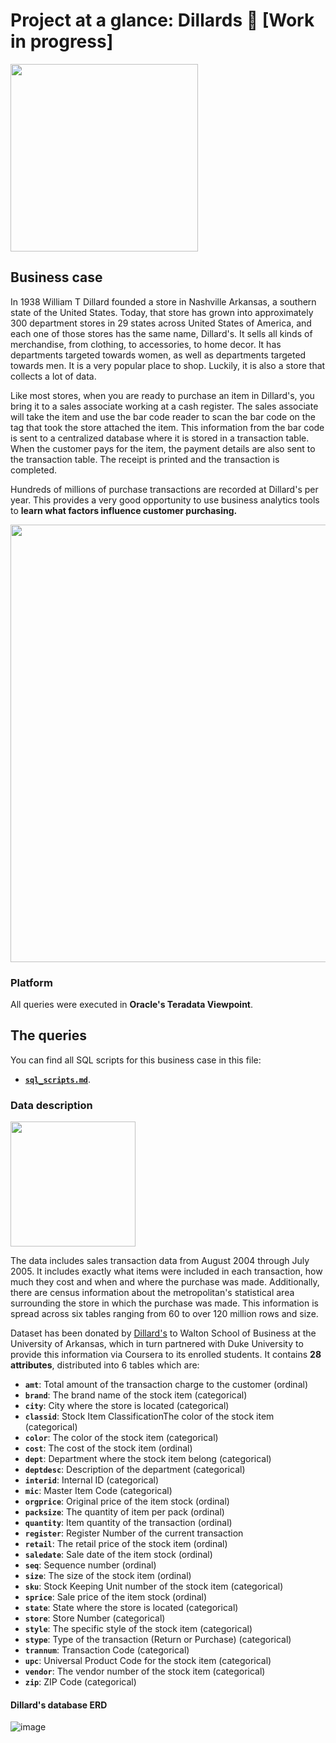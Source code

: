 # Project at a glance: Dillards 👔 [Work in progress]

<img src="https://image.freepik.com/vector-gratis/tienda-ropa-ninos-ropa-infantil-estilo-adolescente-prendas-moda-nina-bolsas-compra-comprador-boutique-moda-infantil-ilustracion-metafora-concepto-aislado-vector_335657-1330.jpg" width="300">

## Business case

In 1938 William T Dillard founded a store in Nashville Arkansas, a southern state of the United States. Today, that store has grown into approximately 300 department stores in 29 states across United States of America, and each one of those stores has the same name, Dillard's. It sells all kinds of merchandise, from clothing, to accessories, to home decor. It has departments targeted towards women, as well as departments targeted towards men. It is a very popular place to shop. Luckily, it is also a store that collects a lot of data.

Like most stores, when you are ready to purchase an item in Dillard's, you bring it to a sales associate working at a cash register. The sales associate will take the item and use the bar code reader to scan the bar code on the tag that took the store attached the item. This information from the bar code is sent to a centralized database where it is stored in a transaction table. When the customer pays for the item, the payment details are also sent to the transaction table. The receipt is printed and the transaction is completed.

Hundreds of millions of purchase transactions are recorded at Dillard's per year. This provides a very good opportunity to use business analytics tools to **learn what factors influence customer purchasing.**

<img src="https://www.pymnts.com/wp-content/uploads/2020/08/department-store-Dillards-earnings.jpg" width="700">

### Platform

All queries were executed in **Oracle's Teradata Viewpoint**.

## The queries

You can find all SQL scripts for this business case in this file:

- [**`sql_scripts.md`**](https://github.com/gpozzi/sql-projects/blob/main/managing-big-data-with-sql/dillards/dillards.md).

### Data description

<img src="https://image.freepik.com/vector-gratis/investigacion-datos-estadisticos-indicadores-desempeno-empresa-retorno-inversion-razon-porcentual-fluctuacion-indices-cambio-significativo_335657-2552.jpg" width=200>

The data includes sales transaction data from August 2004 through July 2005. It includes exactly what items were included in each transaction, how much they cost and when and where the purchase was made. Additionally, there are census information about the metropolitan's statistical area surrounding the store in which the purchase was made. This information is spread across six tables ranging from 60 to over 120 million rows and size.

Dataset has been donated by [Dillard's](https://www.dillards.com/) to Walton School of Business at the University of Arkansas, which in turn partnered with Duke University to provide this information via Coursera to its enrolled students. It contains **28 attributes**, distributed into 6 tables which are:

- **`amt`**: Total amount of the transaction charge to the customer (ordinal)
- **`brand`**: The brand name of the stock item (categorical)
- **`city`**: City where the store is located (categorical)
- **`classid`**: Stock Item ClassificationThe color of the stock item (categorical)
- **`color`**: The color of the stock item (categorical)
- **`cost`**: The cost of the stock item (ordinal)
- **`dept`**: Department where the stock item belong (categorical)
- **`deptdesc`**: Description of the department (categorical)
- **`interid`**: Internal ID (categorical)
- **`mic`**: Master Item Code (categorical)
- **`orgprice`**: Original price of the item stock (ordinal)
- **`packsize`**: The quantity of item per pack (ordinal)
- **`quantity`**: Item quantity of the transaction (ordinal)
- **`register`**: Register Number of the current transaction
- **`retail`**: The retail price of the stock item (ordinal)
- **`saledate`**: Sale date of the item stock (ordinal)
- **`seq`**: Sequence number (ordinal)
- **`size`**: The size of the stock item (ordinal)
- **`sku`**: Stock Keeping Unit number of the stock item (categorical)
- **`sprice`**: Sale price of the item stock (ordinal)
- **`state`**: State where the store is located (categorical)
- **`store`**: Store Number (categorical)
- **`style`**: The specific style of the stock item (categorical)
- **`stype`**: Type of the transaction (Return or Purchase) (categorical)
- **`trannum`**: Transaction Code (categorical)
- **`upc`**: Universal Product Code for the stock item (categorical)
- **`vendor`**: The vendor number of the stock item (categorical)
- **`zip`**: ZIP Code (categorical)


#### Dillard's database ERD

![image](https://user-images.githubusercontent.com/52865532/129288606-656d98d0-2f35-438e-9554-acc858074478.png)
